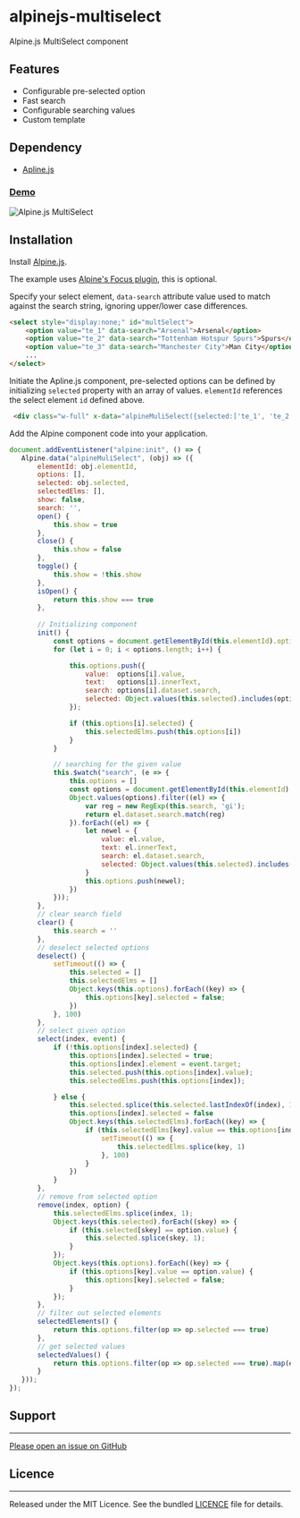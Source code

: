 # alpinejs-multiselect
Alpine.js MultiSelect component

## Features
- Configurable pre-selected option
- Fast search
- Configurable searching values
- Custom template

## Dependency
- [Apline.js](https://alpinejs.dev/essentials/installation)

### [Demo](https://alexpechkarev.github.io/alpinejs-multiselect/)


![Alpine.js MultiSelect](alpinejs-multiselect.gif)

## Installation

Install [Alpine.js](https://alpinejs.dev/essentials/installation).

The example uses [Alpine's Focus plugin](https://alpinejs.dev/plugins/focus), this is optional.

Specify your select element, `data-search` attribute value used to match against the search string, ignoring upper/lower case differences.

```html
<select style="display:none;" id="multSelect">
    <option value="te_1" data-search="Arsenal">Arsenal</option>
    <option value="te_2" data-search="Tottenham Hotspur Spurs">Spurs</option>
    <option value="te_3" data-search="Manchester City">Man City</option>
    ...
</select>
```

Initiate the Apline.js component, pre-selected options can be defined by initializing `selected` property with an array of values. `elementId` references the select element `id` defined above.

```html
 <div class="w-full" x-data="alpineMuliSelect({selected:['te_1', 'te_2'], elementId:'multSelect'})">
 ```

Add the Alpine component code into your application.

 ```javascript
 document.addEventListener("alpine:init", () => {
    Alpine.data("alpineMuliSelect", (obj) => ({
        elementId: obj.elementId,
        options: [],
        selected: obj.selected,
        selectedElms: [],
        show: false,
        search: '',
        open() {
            this.show = true
        },
        close() {
            this.show = false
        },
        toggle() {
            this.show = !this.show
        },
        isOpen() {
            return this.show === true
        },
        
        // Initializing component 
        init() {
            const options = document.getElementById(this.elementId).options;
            for (let i = 0; i < options.length; i++) {

                this.options.push({
                    value:  options[i].value,
                    text:   options[i].innerText,
                    search: options[i].dataset.search,
                    selected: Object.values(this.selected).includes(options[i].value)
                });

                if (this.options[i].selected) {
                    this.selectedElms.push(this.options[i])
                }
            }

            // searching for the given value
            this.$watch("search", (e => {
                this.options = []
                const options = document.getElementById(this.elementId).options;
                Object.values(options).filter((el) => {
                    var reg = new RegExp(this.search, 'gi');
                    return el.dataset.search.match(reg)
                }).forEach((el) => {
                    let newel = {
                        value: el.value,
                        text: el.innerText,
                        search: el.dataset.search,
                        selected: Object.values(this.selected).includes(el.value)
                    }
                    this.options.push(newel);
                })
            }));
        },
        // clear search field
        clear() {
            this.search = ''
        },
        // deselect selected options
        deselect() {
            setTimeout(() => {
                this.selected = []
                this.selectedElms = []
                Object.keys(this.options).forEach((key) => {
                    this.options[key].selected = false;
                })
            }, 100)
        },
        // select given option
        select(index, event) {
            if (!this.options[index].selected) {
                this.options[index].selected = true;
                this.options[index].element = event.target;
                this.selected.push(this.options[index].value);
                this.selectedElms.push(this.options[index]);

            } else {
                this.selected.splice(this.selected.lastIndexOf(index), 1);
                this.options[index].selected = false
                Object.keys(this.selectedElms).forEach((key) => {
                    if (this.selectedElms[key].value == this.options[index].value) {
                        setTimeout(() => {
                            this.selectedElms.splice(key, 1)
                        }, 100)
                    }
                })
            }
        },
        // remove from selected option
        remove(index, option) {
            this.selectedElms.splice(index, 1);
            Object.keys(this.selected).forEach((skey) => {
                if (this.selected[skey] == option.value) {
                    this.selected.splice(skey, 1);
                }
            });            
            Object.keys(this.options).forEach((key) => {
                if (this.options[key].value == option.value) {
                    this.options[key].selected = false;
                }
            });
        },
        // filter out selected elements
        selectedElements() {
            return this.options.filter(op => op.selected === true)
        },
        // get selected values
        selectedValues() {
            return this.options.filter(op => op.selected === true).map(el => el.value)
        }
    }));
});
 ```

## Support
-------
[Please open an issue on GitHub](https://github.com/alexpechkarev/alpinejs-multiselect/issues)


## Licence
-------
Released under the MIT Licence. See the bundled
[LICENCE](https://github.com/alexpechkarev/alpinejs-multiselect/blob/main/LICENSE)
file for details.
